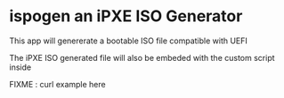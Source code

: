 # ispogen an iPXE ISO Generator 

This app will genererate a bootable ISO file compatible with UEFI

The iPXE ISO generated file will also be embeded with the custom script inside

FIXME : curl example here